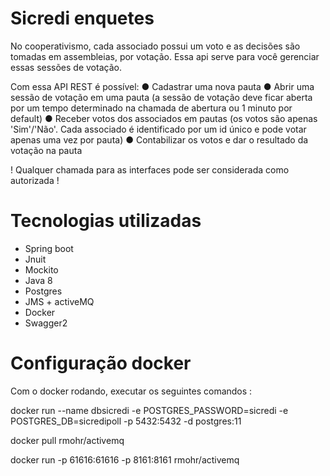 # Sicredi enquetes


No cooperativismo, cada associado possui um voto e as decisões são tomadas em assembleias, por votação. Essa api serve para você gerenciar essas sessões de votação.

Com essa API REST é possível:
● Cadastrar uma nova pauta
● Abrir uma sessão de votação em uma pauta (a sessão de votação deve ficar aberta por um
tempo determinado na chamada de abertura ou 1 minuto por default)
● Receber votos dos associados em pautas (os votos são apenas 'Sim'/'Não'. Cada
associado é identificado por um id único e pode votar apenas uma vez por pauta)
● Contabilizar os votos e dar o resultado da votação na pauta

! Qualquer chamada para as interfaces pode ser considerada como autorizada !

# Tecnologias utilizadas
 - Spring boot
 - Jnuit
 - Mockito
 - Java 8
 - Postgres
 - JMS + activeMQ
 - Docker
 - Swagger2

# Configuração docker

Com o docker rodando, executar os seguintes comandos : 

docker run --name dbsicredi -e POSTGRES_PASSWORD=sicredi -e POSTGRES_DB=sicredipoll -p 5432:5432 -d postgres:11

docker pull rmohr/activemq

docker run -p 61616:61616 -p 8161:8161 rmohr/activemq

